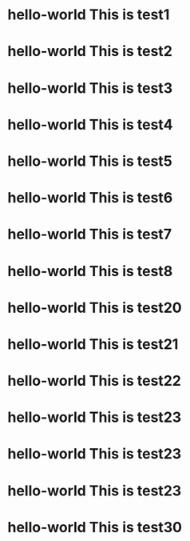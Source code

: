 # hello-world This is test1
# hello-world This is test2
# hello-world This is test3
# hello-world This is test4
# hello-world This is test5
# hello-world This is test6
# hello-world This is test7

# hello-world This is test8
# hello-world This is test20
# hello-world This is test21
# hello-world This is test22
# hello-world This is test23
# hello-world This is test23
# hello-world This is test23
# hello-world This is test30
